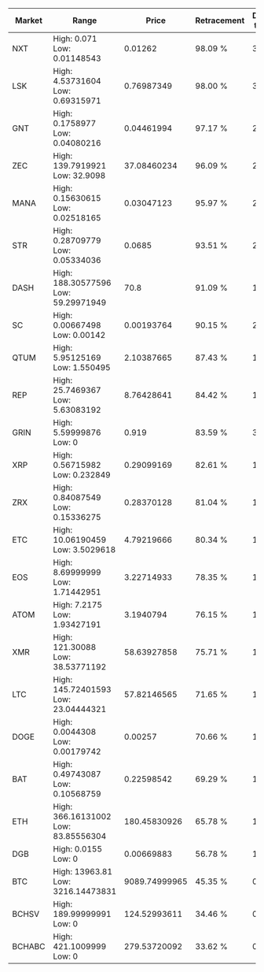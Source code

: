 | Market | Range | Price| Retracement | Doubles to 50% |
| --- | --- | --- | --- | --- |
| NXT | High: 0.071<br />Low: 0.01148543 | 0.01262 | 98.09 % | 3.27 |
| LSK | High: 4.53731604<br />Low: 0.69315971 | 0.76987349 | 98.00 % | 3.40 |
| GNT | High: 0.1758977<br />Low: 0.04080216 | 0.04461994 | 97.17 % | 2.43 |
| ZEC | High: 139.7919921<br />Low: 32.9098 | 37.08460234 | 96.09 % | 2.33 |
| MANA | High: 0.15630615<br />Low: 0.02518165 | 0.03047123 | 95.97 % | 2.98 |
| STR | High: 0.28709779<br />Low: 0.05334036 | 0.0685 | 93.51 % | 2.48 |
| DASH | High: 188.30577596<br />Low: 59.29971949 | 70.8 | 91.09 % | 1.75 |
| SC | High: 0.00667498<br />Low: 0.00142 | 0.00193764 | 90.15 % | 2.09 |
| QTUM | High: 5.95125169<br />Low: 1.550495 | 2.10387665 | 87.43 % | 1.78 |
| REP | High: 25.7469367<br />Low: 5.63083192 | 8.76428641 | 84.42 % | 1.79 |
| GRIN | High: 5.59999876<br />Low: 0 | 0.919 | 83.59 % | 3.05 |
| XRP | High: 0.56715982<br />Low: 0.232849 | 0.29099169 | 82.61 % | 1.37 |
| ZRX | High: 0.84087549<br />Low: 0.15336275 | 0.28370128 | 81.04 % | 1.75 |
| ETC | High: 10.06190459<br />Low: 3.5029618 | 4.79219666 | 80.34 % | 1.42 |
| EOS | High: 8.69999999<br />Low: 1.71442951 | 3.22714933 | 78.35 % | 1.61 |
| ATOM | High: 7.2175<br />Low: 1.93427191 | 3.1940794 | 76.15 % | 1.43 |
| XMR | High: 121.30088<br />Low: 38.53771192 | 58.63927858 | 75.71 % | 1.36 |
| LTC | High: 145.72401593<br />Low: 23.04444321 | 57.82146565 | 71.65 % | 1.46 |
| DOGE | High: 0.0044308<br />Low: 0.00179742 | 0.00257 | 70.66 % | 1.21 |
| BAT | High: 0.49743087<br />Low: 0.10568759 | 0.22598542 | 69.29 % | 1.33 |
| ETH | High: 366.16131002<br />Low: 83.85556304 | 180.45830926 | 65.78 % | 1.25 |
| DGB | High: 0.0155<br />Low: 0 | 0.00669883 | 56.78 % | 1.16 |
| BTC | High: 13963.81<br />Low: 3216.14473831 | 9089.74999965 | 45.35 % | 0.00 |
| BCHSV | High: 189.99999991<br />Low: 0 | 124.52993611 | 34.46 % | 0.00 |
| BCHABC | High: 421.1009999<br />Low: 0 | 279.53720092 | 33.62 % | 0.00 |
